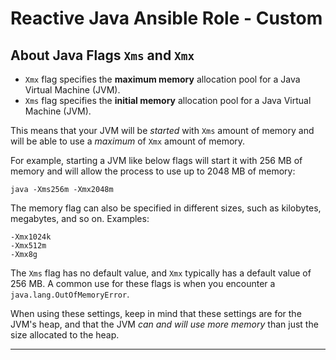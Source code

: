 # Reactive Java Ansible Role - Custom

## About Java Flags `Xms` and `Xmx`

- `Xmx` flag specifies the **maximum memory** allocation pool for a Java Virtual Machine (JVM).
- `Xms` flag specifies the **initial memory** allocation pool for a Java Virtual Machine (JVM).

This means that your JVM will be *started* with `Xms` amount of memory and will be able to use a *maximum* of `Xmx` amount of memory.

For example, starting a JVM like below flags will start it with 256 MB of memory and will allow the process to use up to 2048 MB of memory:

```
java -Xms256m -Xmx2048m
```

The memory flag can also be specified in different sizes, such as kilobytes, megabytes, and so on. Examples:

```
-Xmx1024k
-Xmx512m
-Xmx8g
```

The `Xms` flag has no default value, and `Xmx` typically has a default value of 256 MB. A common use for these flags is when you encounter a `java.lang.OutOfMemoryError`.

When using these settings, keep in mind that these settings are for the JVM's heap, and that the JVM *can and will use more memory* than just the size allocated to the heap.

---